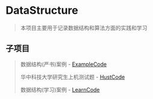 # DataStructure

> 本项目主要用于记录数据结构和算法方面的实践和学习

## 子项目

> 数据结构(严书)案例 - [ExampleCode](ExampleCode/README.md)
>
> 华中科技大学研究生上机测试题 - [HustCode](HustCode/README.md)
>
> 数据结构(学习)案例 - [LearnCode](LearnCode/README.md)
